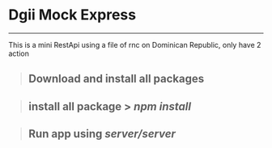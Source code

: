 # Dgii Mock Express

---

This is a mini RestApi using a file of rnc on Dominican Republic, only have 2 action

> ## Download and install all packages

> ## install all package > **_npm install_**

> ## Run app using **_server/server_**
